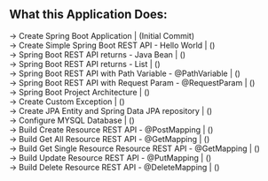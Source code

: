 ## What this Application Does:

 -> Create Spring Boot Application | (Initial Commit)   
 -> Create Simple Spring Boot REST API - Hello World | ()  
 -> Spring Boot REST API returns - Java Bean | ()  
 -> Spring Boot REST API returns - List | ()  
 -> Spring Boot REST API with Path Variable - @PathVariable | ()  
 -> Spring Boot REST API with Request Param - @RequestParam | ()  
 -> Spring Boot Project Architecture | ()  
 -> Create Custom Exception | ()  
 -> Create JPA Entity and Spring Data JPA repository | ()  
 -> Configure MYSQL Database | ()  
 -> Build Create Resource REST API - @PostMapping | ()  
 -> Build Get All Resource REST API - @GetMapping | ()  
 -> Build Get Single Resource Resource REST API - @GetMapping | ()  
 -> Build Update Resource REST API - @PutMapping | ()  
 -> Build Delete Resource REST API - @DeleteMapping | ()  
